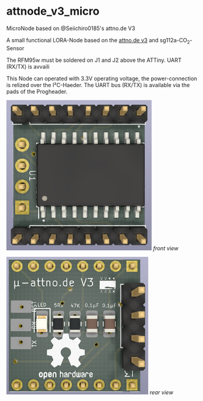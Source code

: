 # attnode_v3_micro
 MicroNode based on @Seiichiro0185's attno.de V3

A small functional LORA-Node based on the [attno.de v3](https://attno.de) and sg112a-CO<sub>2</sub>-Sensor

The RFM95w must be soldered on J1 and J2 above the ATTiny. UART (RX/TX) is avvaili

This Node can operated with 3.3V operating voltage, the power-connection is relized over the I²C-Haeder. The UART bus (RX/TX) is available via the pads of the Progheader.

![front view](https://github.com/theArcher73/attnode_v3_micro/blob/main/kicad_project/img/front.png) *front view*

![Rear view](https://github.com/theArcher73/attnode_v3_micro/blob/main/kicad_project/img/rear.png) *rear view*
